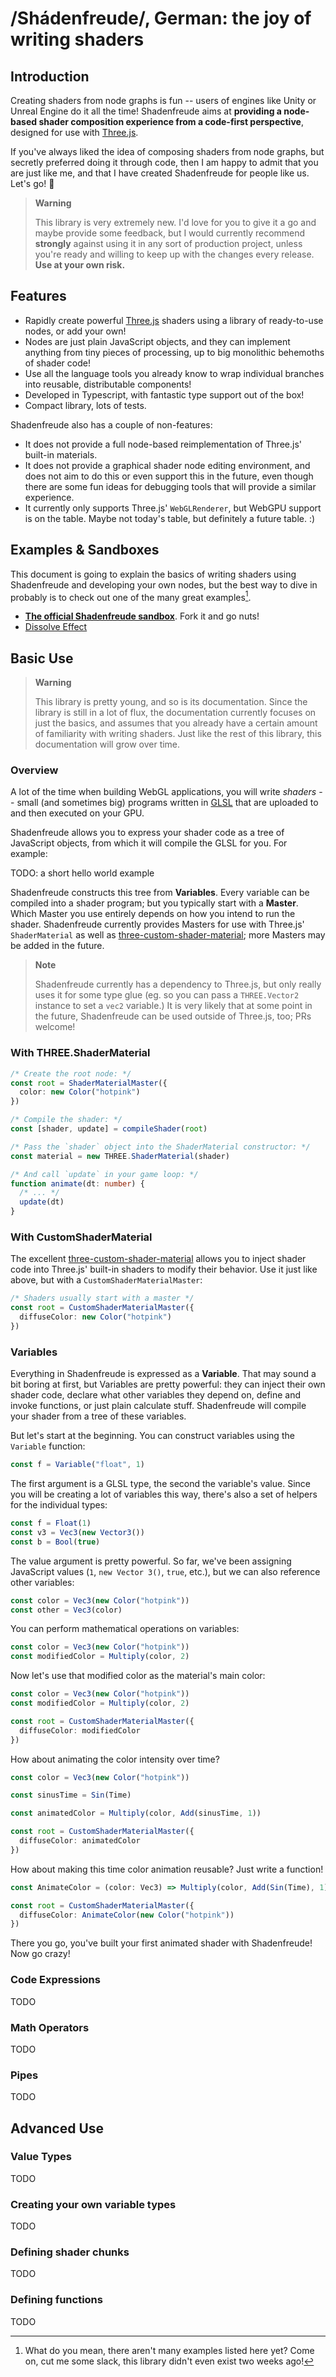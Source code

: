 # /Shádenfreude/, German: the joy of writing shaders

## Introduction

Creating shaders from node graphs is fun -- users of engines like Unity or Unreal Engine do it all the time! Shadenfreude aims at **providing a node-based shader composition experience from a code-first perspective**, designed for use with [Three.js].

If you've always liked the idea of composing shaders from node graphs, but secretly preferred doing it through code, then I am happy to admit that you are just like me, and that I have created Shadenfreude for people like us. Let's go! 🚀

> **Warning**
>
> This library is very extremely new. I'd love for you to give it a go and maybe provide some feedback, but I would currently recommend **strongly** against using it in any sort of production project, unless you're ready and willing to keep up with the changes every release. **Use at your own risk.**

## Features

- Rapidly create powerful [Three.js] shaders using a library of ready-to-use nodes, or add your own!
- Nodes are just plain JavaScript objects, and they can implement anything from tiny pieces of processing, up to big monolithic behemoths of shader code!
- Use all the language tools you already know to wrap individual branches into reusable, distributable components!
- Developed in Typescript, with fantastic type support out of the box!
- Compact library, lots of tests.

Shadenfreude also has a couple of non-features:

- It does not provide a full node-based reimplementation of Three.js' built-in materials.
- It does not provide a graphical shader node editing environment, and does not aim to do this or even support this in the future, even though there are some fun ideas for debugging tools that will provide a similar experience.
- It currently only supports Three.js' `WebGLRenderer`, but WebGPU support is on the table. Maybe not today's table, but definitely a future table. :)

## Examples & Sandboxes

This document is going to explain the basics of writing shaders using Shadenfreude and developing your own nodes, but the best way to dive in probably is to check out one of the many great examples[^1].

- **[The official Shadenfreude sandbox](https://codesandbox.io/s/shadenfreude-ts-y3h24k?file=/src/App.tsx)**. Fork it and go nuts!
- [Dissolve Effect](https://codesandbox.io/s/shadenfreude-dissolve-ubzbxq?file=/src/App.tsx)

[^1]: What do you mean, there aren't many examples listed here yet? Come on, cut me some slack, this library didn't even exist two weeks ago!

## Basic Use

> **Warning**
>
> This library is pretty young, and so is its documentation. Since the library is still in a lot of flux, the documentation currently focuses on just the basics, and assumes that you already have a certain amount of familiarity with writing shaders. Just like the rest of this library, this documentation will grow over time.

### Overview

A lot of the time when building WebGL applications, you will write _shaders_ -- small (and sometimes big) programs written in [GLSL] that are uploaded to and then executed on your GPU.

Shadenfreude allows you to express your shader code as a tree of JavaScript objects, from which it will compile the GLSL for you. For example:

TODO: a short hello world example

Shadenfreude constructs this tree from **Variables**. Every variable can be compiled into a shader program; but you typically start with a **Master**. Which Master you use entirely depends on how you intend to run the shader. Shadenfreude currently provides Masters for use with Three.js' `ShaderMaterial` as well as [three-custom-shader-material]; more Masters may be added in the future.

> **Note**
>
> Shadenfreude currently has a dependency to Three.js, but only really uses it for some type glue (eg. so you can pass a `THREE.Vector2` instance to set a `vec2` variable.) It is very likely that at some point in the future, Shadenfreude can be used outside of Three.js, too; PRs welcome!

### With THREE.ShaderMaterial

```ts
/* Create the root node: */
const root = ShaderMaterialMaster({
  color: new Color("hotpink")
})

/* Compile the shader: */
const [shader, update] = compileShader(root)

/* Pass the `shader` object into the ShaderMaterial constructor: */
const material = new THREE.ShaderMaterial(shader)

/* And call `update` in your game loop: */
function animate(dt: number) {
  /* ... */
  update(dt)
}
```

### With CustomShaderMaterial

The excellent [three-custom-shader-material] allows you to inject shader code into Three.js' built-in shaders to modify their behavior. Use it just like above, but with a `CustomShaderMaterialMaster`:

```ts
/* Shaders usually start with a master */
const root = CustomShaderMaterialMaster({
  diffuseColor: new Color("hotpink")
})
```

### Variables

Everything in Shadenfreude is expressed as a **Variable**. That may sound a bit boring at first, but Variables are pretty powerful: they can inject their own shader code, declare what other variables they depend on, define and invoke functions, or just plain calculate stuff. Shadenfreude will compile your shader from a tree of these variables.

But let's start at the beginning. You can construct variables using the `Variable` function:

```ts
const f = Variable("float", 1)
```

The first argument is a GLSL type, the second the variable's value. Since you will be creating a lot of variables this way, there's also a set of helpers for the individual types:

```ts
const f = Float(1)
const v3 = Vec3(new Vector3())
const b = Bool(true)
```

The value argument is pretty powerful. So far, we've been assigning JavaScript values (`1`, `new Vector 3()`, `true`, etc.), but we can also reference other variables:

```ts
const color = Vec3(new Color("hotpink"))
const other = Vec3(color)
```

You can perform mathematical operations on variables:

```ts
const color = Vec3(new Color("hotpink"))
const modifiedColor = Multiply(color, 2)
```

Now let's use that modified color as the material's main color:

```ts
const color = Vec3(new Color("hotpink"))
const modifiedColor = Multiply(color, 2)

const root = CustomShaderMaterialMaster({
  diffuseColor: modifiedColor
})
```

How about animating the color intensity over time?

```ts
const color = Vec3(new Color("hotpink"))

const sinusTime = Sin(Time)

const animatedColor = Multiply(color, Add(sinusTime, 1))

const root = CustomShaderMaterialMaster({
  diffuseColor: animatedColor
})
```

How about making this time color animation reusable? Just write a function!

```ts
const AnimateColor = (color: Vec3) => Multiply(color, Add(Sin(Time), 1))

const root = CustomShaderMaterialMaster({
  diffuseColor: AnimateColor(new Color("hotpink"))
})
```

There you go, you've built your first animated shader with Shadenfreude! Now go crazy!

### Code Expressions

TODO

### Math Operators

TODO

### Pipes

TODO

## Advanced Use

### Value Types

TODO

### Creating your own variable types

TODO

### Defining shader chunks

TODO

### Defining functions

TODO

[shadermaterial]: https://threejs.org/docs/#api/en/materials/ShaderMaterial
[three.js]: https://threejs.org/
[react-three-fiber]: https://github.com/pmndrs/react-three-fiber
[three-custom-shader-material]: https://github.com/FarazzShaikh/THREE-CustomShaderMaterial
[glsl]: https://webglfundamentals.org/webgl/lessons/webgl-shaders-and-glsl.html
